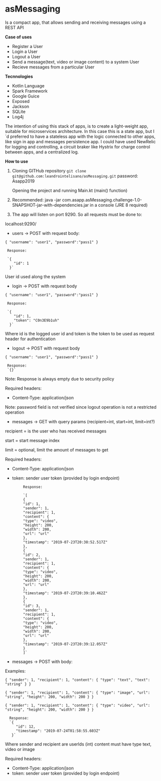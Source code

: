# asMessaging
Is a compact app, that allows sending and receiving messages using a REST API

**Case of uses**
* Register a User
* Login a User
* Logout a User
* Send a message(text, video or image content) to a system User
* Recieve messages from a particular User

**Tecnnologies**
* Kotlin Language
* Spark Framework
* Google Guice
* Exposed
* Jackson
* SQLite
* Log4j

The intention of using this stack of apps, is to create a light-weight app, suitable 
for microservices architecture. In this case this is a state app, but I´d preferred to have a stateless app with the logic
connected to other apps, like sign in app and messages persistence app. I could have used
NewRelic for logging and controlling, a circuit braker like Hystrix for charge control between apps, and
a centralized log.  

**How to use**
1) Cloning GITHub repository
    `git clone git@github.com:leandrointelisano/asMessaging.git`
     password: Asapp2019
     
     Opening the project and running Main.kt (main() function)
2) Recommended: java -jar com.asapp.asMessaging.challenge-1.0-SNAPSHOT-jar-with-dependencies.jar in a console (JRE 8 required) 

3) The app will listen on port 9290. So all requests must be done to:

localhost:9290/

* users -> POST with request body:

`{
 	"username": "user1",
 	"password":"pass1"
 }`
 
 
     Response:
     
     `{
        "id": 1
      }` 
  
  User id used along the system
  
* login -> POST with request body

`{
 	"username": "user1",
 	"password":"pass1"
 }`


 
     Response:
     
     `{
        "id": 1,
        "token": "C0n3E9b1uh"
      }`
  
  
  Where id is the logged user id and token is the token to be used as request header for authentication
  
* logout -> POST with request body

`{
 	"username": "user1",
 	"password":"pass1"
 }`
 
     Response:
     `{}`
  Note: Response is always empty due to security policy
  
 
  Required headers:
  * Content-Type: application/json
 
 
 Note: password field is not verified since logout operation is not a restricted operation
 

* messages -> GET with query params (recipient=int, start=int, limit=int?)

recipient = is the user who has received messages

start = start message index

limit = optional, limit the amount of messages to get

 Required headers:
 * Content-Type: application/json
 * token: sender user token (provided by login endpoint)
 
            Response:
            
            `[
            {
            "id": 1,
            "sender": 1,
            "recipient": 1,
            "content": {
            "type": "video",
            "height": 200,
            "width": 200,
            "url": "url"
            },
            "timestamp": "2019-07-23T20:38:52.517Z"
            },
            {
            "id": 2,
            "sender": 1,
            "recipient": 1,
            "content": {
            "type": "video",
            "height": 200,
            "width": 200,
            "url": "url"
            },
            "timestamp": "2019-07-23T20:39:10.462Z"
            },
            {
            "id": 3,
            "sender": 1,
            "recipient": 1,
            "content": {
            "type": "video",
            "height": 200,
            "width": 200,
            "url": "url"
            },
            "timestamp": "2019-07-23T20:39:12.057Z"
            }
            ]`

* messages -> POST with body:

Examples:


`{
   "sender": 1,
   "recipient": 1,
   "content": {
     "type": "text",
     "text": "string"
   }
 }`
 
 `{
    "sender": 1,
    "recipient": 1,
    "content": {
      "type": "image",
      "url": "string",
  		"height": 200,
  		"width": 200
    }
  }`
  
  `{
        "sender": 1,
        "recipient": 1,
        "content": {
          "type": "video",
          "url": "string",
      		"height": 200,
      		"width": 200
        }
      }`
      
      Response:
      `{
         "id": 12,
         "timestamp": "2019-07-24T01:58:55.603Z"
       }`
      
 Where sender and recipient are userIds (int)
 content must have type text, video or image
 
 Required headers:
 * Content-Type: application/json
 * token: sender user token (provided by login endpoint)